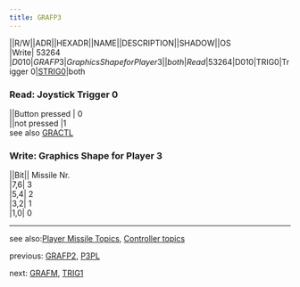 ```yaml
---
title: GRAFP3
---
```

||R/W||ADR||HEXADR||NAME||DESCRIPTION||SHADOW||OS  
|Write| 53264 |$D010|GRAFP3|Graphics Shape for Player 3| |both  
|Read| 53264 |$D010|TRIG0|Trigger 0|[STRIG0](../STRIG0/index.md)|both  
  
### Read: Joystick Trigger 0  
  
||Button pressed | 0  
||not pressed |1  
see also [GRACTL](../GRACTL/index.md)  
### Write: Graphics Shape for Player 3  
||Bit|| Missile Nr.  
|7,6| 3  
|5,4| 2  
|3,2| 1  
|1,0| 0  
  
---
see also:[Player Missile Topics](../Pm_topics/index.md), [Controller topics](../Controller_topics/index.md)  
  
previous: [GRAFP2](../GRAFP2/index.md), [P3PL](../GRAFP2/index.md)  
  
next: [GRAFM](../GRAFM/index.md), [TRIG1](../GRAFM/index.md)  
